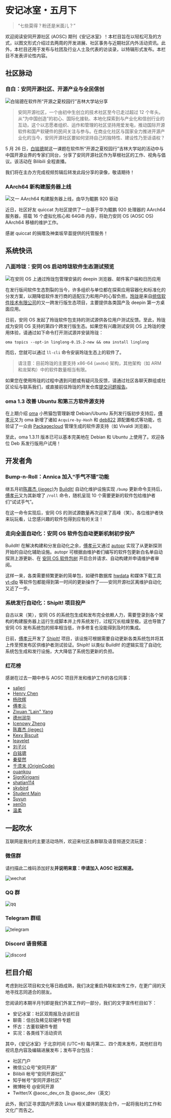 安记冰室・五月下
===============

<!-- 端着常德粉的 -->

> “七些莫得？粉还是米面儿？”

欢迎阅读安同开源社区 (AOSC) 期刊《安记冰室》！本栏目旨在以轻松可及的方式，以图文形式介绍过去两周的开发进展、社区事务与近期社区内外活动资讯。此外，本栏目还用于发布与社团及行业人士及代表的访谈录，以特辑形式发布。本栏目不发表评论性内容。

社区脉动
--------

### 自白：安同开源社区、开源产业与全民信创

![白铭骢在软件所“开源之夏校园行”吉林大学站分享](/coffee-break/20240526/imgs/ospp-jlu-2024.jpg)

> 安同开源社区，一个由初中生创立的技术社区至今已走过超过 12 个年头。从“为中国创造”的初心、国际化接轨、本地化探索到与产业化和信创行业的互动，这个以志愿者组织、运作和管理的社区坚持用爱发电，推动国际开源软件和国产软硬件的民间关注与参与。在商业化社区与国家全力推进开源产业化的当今，安同开源社区要如何坚持自己的独特性、建设性乃至话语权？

5 月 26 日，[白铭骢](https://github.com/MingcongBai)就这一课题在软件所“开源之夏校园行”吉林大学站的活动中与中国开源业界的专家们同台，分享了安同开源社区作为草根社区的工作、视角与倡议。该活动在 Bilibili 全程直播。

我们将在主办方完成视频剪辑后转发此段分享的录像，敬请期待！

### AArch64 新构建服务器上线

![又一 AArch64 构建服务器上线，由华为鲲鹏 920 驱动](/coffee-break/20240526/imgs/aarch64-new-server.png)

近日，社区好友 quiccat 为社区提供了一台基于华为鲲鹏 920 处理器的 AArch64 服务器，搭载 16 个虚拟化核心和 64GiB 内存，将助力安同 OS (AOSC OS) AArch64 移植的维护工作。

感谢 quiccat 的捐赠及神楽坂早苗️提供的托管服务！

系统快讯
--------

### 八面玲珑：安同 OS 启动玲珑软件生态测试预览

![在安同 OS 上通过玲珑包管理安装的 deepin 浏览器、邮件客户端和日历应用](/coffee-break/20240526/imgs/linglong-on-aosc.png)

在发行版间软件生态割裂的当今，许多组织与单位都在探索应用容器化和标准化的分发方案，以期降低软件发行商的适配压力和用户的心智负担。[玲珑](https://linglong.dev/)是来自[统信软件技术有限公司](https://uniontech.com/)的又一跨发行版生态项目，主要提供各类国产及 deepin 第一方桌面应用。

日前，安同 OS 发起了玲珑软件包支持的测试源供各位用户测试反馈。至此，玲珑成为安同 OS 支持的第四个跨发行版生态。如果您有兴趣测试安同 OS 上玲珑的使用体验，请通过如下命令打开测试源并安装玲珑：

```
oma topics --opt-in linglong-0.15.2-new && oma install linglong
```

而后，您就可以通过 `ll-cli` 命令安装玲珑生态上的软件了。

> 请注意：目前玲珑的主要支持 x86-64 (`amd64`) 架构，其他架构（如 ARM 和龙架构）中的软件数量相当有限。

如果您在使用玲珑的过程中遇到问题或有疑问及反馈，请通过社区各聊天群组或社区论坛与联系我们，或直接前往玲珑的开发仓库[提交问题报告](https://github.com/linuxdeepin/linglong/issues)。

### oma 1.3 改善 Ubuntu 和第三方软件源支持

在上期介绍 [oma](https://github.com/AOSC-Dev/oma) 小熊猫包管理新增 Debian/Ubuntu 系列发行版初步支持后，[傅孝元](https://github.com/eatradish)又为 oma 新增了诸如 `Acquire-by-Hash` 和 [deb822](https://manpages.debian.org/unstable/apt/sources.list.5.en.html#DEB822-STYLE_FORMAT) 源配置格式等功能，也验证了一众由 [Packagecloud](https://packagecloud.io/) 管理生成的软件源支持（如 Vivaldi 浏览器）。

至此，oma 1.3.11 版本已可以基本完美地在 Debian 和 Ubuntu 上使用了。欢迎各位 Deb 系发行版用户试用！

开发者角
--------

### Bump-n-Roll：Annica 加入“手气不错”功能

继五月初[陈嘉杰 (jiegec)](https://github.com/jiegec)为 [BuildIt!](https://github.com/AOSC-Dev/buildit) 自动化维护设施实现 `/bump` 更新命令支持后，[傅孝元](https://github.com/eatradish)又为其新增了 `/roll` 命令，随机呈现 10 个需要更新的软件包给维护者们“试试手气”。

在这一命令实现后，安同 OS 的测试源数量再次迎来了高峰（笑）。各位维护者快来玩玩看，让您感兴趣的软件包得到应有的关注！

### 走向全面自动化：安同 OS 软件包自动更新机制初步投产

BuildIt! 在解决构建和分发自动化之余，[傅孝元](https://github.com/eatradish)又通过 [autopr](https://github.com/AOSC-Dev/autopr) 实现了从更新探测开始的自动化辅助设施。autopr 可根据由维护者们编写的软件包更新白名单自动探测上游更新、在 [安同 OS 软件包树](https://github.com/AOSC-Dev/aosc-os-abbs) 开启合并请求、自动构建并申请维护者审阅。

这样一来，各类需要频繁更新的简单包，如硬件数据库 [hwdata](https://github.com/vcrhonek/hwdata) 和媒体下载工具 [yt-dlp](https://github.com/yt-dlp/yt-dlp) 等软件包都能得到第一时间的更新操作了——安同开源社区离维护自动化又近了一步。

### 系统发行自动化：ShipIt! 项目投产

自古以来（笑），安同 OS 的系统包生成和发布完全依赖人力，需要登录到各个架构的构建服务器上运行生成脚本并上传系统发行，过程冗长枯燥至极。这也导致了安同 OS 发布系统包的频率相当低，许多修复也没能得到及时的集成。

日前，[傅孝元](https://github.com/eatradish)开发了 [ShipIt!](https://github.com/AOSC-Dev/shipit) 项目，该设施可根据需要自动更新各类系统包并将其上传至预发布区供维护者测试验证。ShipIt! 以类似 BuildIt! 的逻辑实现了自动化系统包生成和发行设施，大大降低了系统包更新的负担。

### 红花榜

感谢在过去一期中参与 AOSC 项目开发和维护工作的各位同事：

- [salieri](https://github.com/BC204)
- [Henry Chen](https://github.com/chenx97)
- [杨欣辉](https://github.com/Cyanoxygen)
- [傅孝元](https://github.com/eatradish)
- [Zixuan "Lain" Yang](https://github.com/Fearyncess)
- [德州润华](https://github.com/HouLiXieBuRou)
- [Icenowy Zheng](https://github.com/Icenowy)
- [陈嘉杰 (jiegec)](https://github.com/jiegec)
- [Kexy Biscuit](https://github.com/KexyBiscuit)
- [leavelet](https://github.com/leavelet)
- [刘子兴](https://github.com/liushuyu)
- [白铭骢](https://github.com/MingcongBai)
- [秦斐然](https://github.com/Nyovelt)
- [千须末 (OriginCode)](https://github.com/OriginCode)
- [ouankou](https://github.com/ouankou)
- [SignKirigami](https://github.com/prcups)
- [shatian114](https://github.com/shatian114)
- [skybird](https://github.com/SkyBird233)
- [Student Main](https://github.com/stdmnpkg)
- [Suyun](https://github.com/Suyun114)
- [xen0n](https://github.com/xen0n)
- [温柔](https://github.com/xunpod)

一起吹水
--------

互联网是我社的主要活动场所，欢迎来社区各群聊及语音频道交流玩耍：

### 微信群

请扫描此二维码添加好友**并说明来意：申请加入 AOSC 社区频道。**

![wechat](/coffee-break/20240526/imgs/wechat.png)

### QQ 群

![qq](/coffee-break/20240526/imgs/qq.jpg)

### Telegram 群组

![telegram](/coffee-break/20240526/imgs/telegram.png)

### Discord 语音频道

![discord](/coffee-break/20240526/imgs/discord.png)

栏目介绍
--------

考虑到社区项目和文化等日趋成熟，我们决定重启外联和宣传工作，在更广阔的天地寻找志同道合的朋友。

您阅读的本期半月刊即是我们外宣工作的一部分，我们的文字宣传栏目如下：

- 安记冰室：社区双周报及访谈栏目
- 聊斋：信创及稀见软硬件专题
- 怀古：古董软硬件专题
- 实况：各类线下活动资讯

其中，《安记冰室》于北京时间 (UTC+8) 每月第二、四个周末发布，其他栏目均视讯息内容及编辑进展发布；发布平台包括：

- 社区门户
- 微信公众号“安同开源”
- Bilibili 帐号“安同开源社区”
- 知乎帐号“安同开源社区”
- 微博帐号 @安同开源
- Twitter/X @aosc_dev_cn 及 @aosc_dev（英文）

此外，我们正寻求国内开源及 Linux 相关媒体的朋友合作，一起将我社的工作和文化广而告之。
